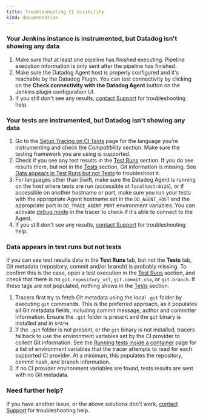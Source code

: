 ```yaml
---
title: Troubleshooting CI Visibility
kind: documentation
---
```


### Your Jenkins instance is instrumented, but Datadog isn't showing any data

1. Make sure that at least one pipeline has finished executing. Pipeline execution information is only sent after the pipeline has finished.
2. Make sure the Datadog Agent host is properly configured and it's reachable by the Datadog Plugin. You can test connectivity by clicking on the **Check connectivity with the Datadog Agent** button on the Jenkins plugin configuration UI.
3. If you still don't see any results, [contact Support][1] for troubleshooting help.

### Your tests are instrumented, but Datadog isn't showing any data

1. Go to the [Setup Tracing on CI Tests][2] page for the language you're instrumenting and check the _Compatibility_ section. Make sure the testing framework you are using is supported.
2. Check if you see any test results in the [Test Runs][3] section. If you do see results there, but not in the [Tests][4] section, Git information is missing. See [Data appears in Test Runs but not Tests](#data-appears-in-test-runs-but-not-tests) to troubleshoot it.
3. For languages other than Swift, make sure the Datadog Agent is running on the host where tests are run (accessible at `localhost:8126`), or if accessible on another hostname or port, make sure you run your tests with the appropriate Agent hostname set in the `DD_AGENT_HOST` and the appropriate port in `DD_TRACE_AGENT_PORT` environment variables. You can activate [debug mode][5] in the tracer to check if it's able to connect to the Agent.
4. If you still don't see any results, [contact Support][1] for troubleshooting help.

### Data appears in test runs but not tests

If you can see test results data in the **Test Runs** tab, but not the **Tests** tab, Git metadata (repository, commit and/or branch) is probably missing. To confirm this is the case, open a test execution in the [Test Runs][3] section, and check that there is no `git.repository_url`, `git.commit.sha`, or `git.branch`. If these tags are not populated, nothing shows in the [Tests][4] section.

1. Tracers first try to fetch Git metadata using the local `.git` folder by executing `git` commands. This is the preferred approach, as it populates all Git metadata fields, including commit message, author and committer information. Ensure the `.git` folder is present and the `git` binary is installed and in `$PATH`.
2. If the `.git` folder is not present, or the `git` binary is not installed, tracers fallback to use the environment variables set by the CI provider to collect Git information. See the [Running tests inside a container][6] page for a list of environment variables that the tracer attempts to read for each supported CI provider. At a minimum, this populates the repository, commit hash, and branch information.
3. If no CI provider environment variables are found, tests results are sent with no Git metadata.

### Need further help?

If you have another issue, or the above solutions don't work, [contact Support][1] for troubleshooting help.


[1]: /help/
[2]: /continuous_integration/setup_tests/
[3]: https://app.datadoghq.com/ci/test-runs
[4]: https://app.datadoghq.com/ci/test-services
[5]: /tracing/troubleshooting/tracer_debug_logs
[6]: /continuous_integration/setup_tests/containers/
